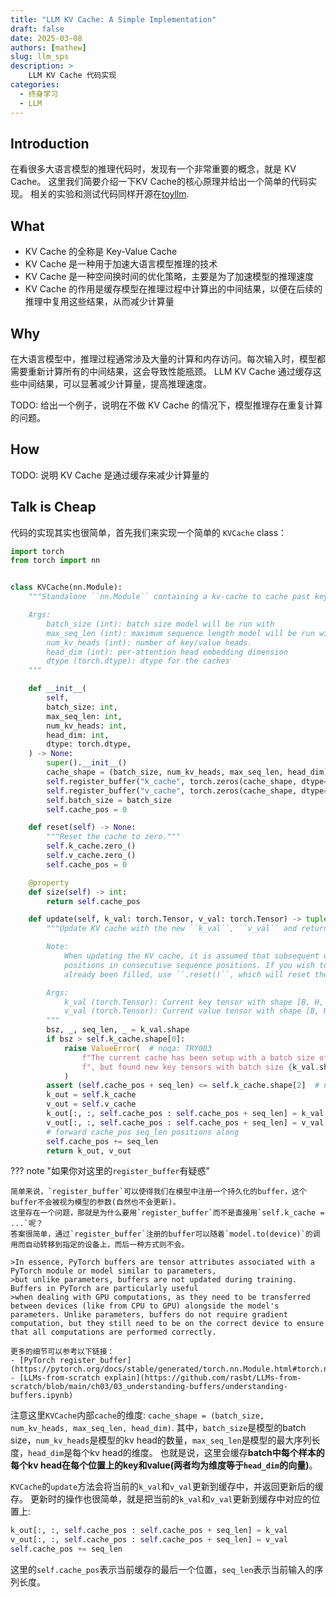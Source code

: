 ```yaml
---
title: "LLM KV Cache: A Simple Implementation"
draft: false
date: 2025-03-08
authors: [mathew]
slug: llm_sps
description: >
    LLM KV Cache 代码实现
categories:
  - 终身学习
  - LLM
---
```


## Introduction

在看很多大语言模型的推理代码时，发现有一个非常重要的概念，就是 KV Cache。
这里我们简要介绍一下KV Cache的核心原理并给出一个简单的代码实现。
相关的实验和测试代码同样开源在[toyllm](https://github.com/ai-glimpse/toyllm).


<!-- more -->

## What

- KV Cache 的全称是 Key-Value Cache
- KV Cache 是一种用于加速大语言模型推理的技术
- KV Cache 是一种空间换时间的优化策略，主要是为了加速模型的推理速度
- KV Cache 的作用是缓存模型在推理过程中计算出的中间结果，以便在后续的推理中复用这些结果，从而减少计算量

## Why

在大语言模型中，推理过程通常涉及大量的计算和内存访问。每次输入时，模型都需要重新计算所有的中间结果，这会导致性能瓶颈。
LLM KV Cache 通过缓存这些中间结果，可以显著减少计算量，提高推理速度。

TODO: 给出一个例子，说明在不做 KV Cache 的情况下，模型推理存在重复计算的问题。

## How

TODO: 说明 KV Cache 是通过缓存来减少计算量的

## Talk is Cheap

代码的实现其实也很简单，首先我们来实现一个简单的 `KVCache` class：
```python
import torch
from torch import nn


class KVCache(nn.Module):
    """Standalone ``nn.Module`` containing a kv-cache to cache past key and values during inference.

    Args:
        batch_size (int): batch size model will be run with
        max_seq_len (int): maximum sequence length model will be run with
        num_kv_heads (int): number of key/value heads.
        head_dim (int): per-attention head embedding dimension
        dtype (torch.dtype): dtype for the caches
    """

    def __init__(
        self,
        batch_size: int,
        max_seq_len: int,
        num_kv_heads: int,
        head_dim: int,
        dtype: torch.dtype,
    ) -> None:
        super().__init__()
        cache_shape = (batch_size, num_kv_heads, max_seq_len, head_dim)
        self.register_buffer("k_cache", torch.zeros(cache_shape, dtype=dtype), persistent=False)
        self.register_buffer("v_cache", torch.zeros(cache_shape, dtype=dtype), persistent=False)
        self.batch_size = batch_size
        self.cache_pos = 0

    def reset(self) -> None:
        """Reset the cache to zero."""
        self.k_cache.zero_()
        self.v_cache.zero_()
        self.cache_pos = 0

    @property
    def size(self) -> int:
        return self.cache_pos

    def update(self, k_val: torch.Tensor, v_val: torch.Tensor) -> tuple[torch.Tensor, torch.Tensor]:
        """Update KV cache with the new ``k_val``, ``v_val`` and return the updated cache.

        Note:
            When updating the KV cache, it is assumed that subsequent updates should update key-value
            positions in consecutive sequence positions. If you wish to update cache values which have
            already been filled, use ``.reset()``, which will reset the cache to the zero-th position.

        Args:
            k_val (torch.Tensor): Current key tensor with shape [B, H, S, D]
            v_val (torch.Tensor): Current value tensor with shape [B, H, S, D]
        """
        bsz, _, seq_len, _ = k_val.shape
        if bsz > self.k_cache.shape[0]:
            raise ValueError(  # noqa: TRY003
                f"The current cache has been setup with a batch size of {self.k_cache.shape[0]}"  # noqa: EM102
                f", but found new key tensors with batch size {k_val.shape[0]}!"
            )
        assert (self.cache_pos + seq_len) <= self.k_cache.shape[2]  # noqa: S101
        k_out = self.k_cache
        v_out = self.v_cache
        k_out[:, :, self.cache_pos : self.cache_pos + seq_len] = k_val
        v_out[:, :, self.cache_pos : self.cache_pos + seq_len] = v_val
        # forward cache_pos seq_len positions along
        self.cache_pos += seq_len
        return k_out, v_out

```

??? note "如果你对这里的`register_buffer`有疑惑"

    简单来说，`register_buffer`可以使得我们在模型中注册一个持久化的buffer，这个buffer不会被视为模型的参数(自然也不会更新)。
    这里存在一个问题，那就是为什么要用`register_buffer`而不是直接用`self.k_cache = ...`呢？
    答案很简单，通过`register_buffer`注册的buffer可以随着`model.to(device)`的调用而自动转移到指定的设备上，而后一种方式则不会。

    >In essence, PyTorch buffers are tensor attributes associated with a PyTorch module or model similar to parameters,
    >but unlike parameters, buffers are not updated during training. Buffers in PyTorch are particularly useful
    >when dealing with GPU computations, as they need to be transferred between devices (like from CPU to GPU) alongside the model's parameters. Unlike parameters, buffers do not require gradient computation, but they still need to be on the correct device to ensure that all computations are performed correctly.

    更多的细节可以参考以下链接：
    - [PyTorch register_buffer](https://pytorch.org/docs/stable/generated/torch.nn.Module.html#torch.nn.Module.register_buffer)
    - [LLMs-from-scratch explain](https://github.com/rasbt/LLMs-from-scratch/blob/main/ch03/03_understanding-buffers/understanding-buffers.ipynb)

注意这里`KVCache`内部`cache`的维度: `cache_shape = (batch_size, num_kv_heads, max_seq_len, head_dim)`.
其中，`batch_size`是模型的batch size，`num_kv_heads`是模型的kv head的数量，`max_seq_len`是模型的最大序列长度，`head_dim`是每个kv head的维度。
也就是说，这里会缓存**batch中每个样本的每个kv head在每个位置上的key和value(两者均为维度等于`head_dim`的向量)**。

`KVCache`的`update`方法会将当前的`k_val`和`v_val`更新到缓存中，并返回更新后的缓存。
更新时的操作也很简单，就是把当前的`k_val`和`v_val`更新到缓存中对应的位置上:

```python
k_out[:, :, self.cache_pos : self.cache_pos + seq_len] = k_val
v_out[:, :, self.cache_pos : self.cache_pos + seq_len] = v_val
self.cache_pos += seq_len
```

这里的`self.cache_pos`表示当前缓存的最后一个位置，`seq_len`表示当前输入的序列长度。


